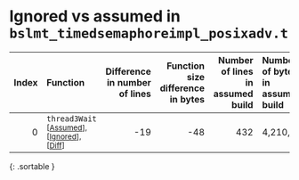 # Ignored vs assumed in `bslmt_timedsemaphoreimpl_posixadv.t`

<script src="../sorttable.js"></script>

|   Index | Function                                                                                   |   Difference in number of lines |   Function size difference in bytes |   Number of lines in assumed build | Number of bytes in assumed build   |   Number of lines in ignored build | Number of bytes in ignored build   |
|--------:|:-------------------------------------------------------------------------------------------|--------------------------------:|------------------------------------:|-----------------------------------:|:-----------------------------------|-----------------------------------:|:-----------------------------------|
|       0 | `thread3Wait` <sup>\[[Assumed](0-assume)\], \[[Ignored](0-none)\], \[[Diff](0.diff.html)\] |                             -19 |                                 -48 |                                432 | 4,210,224                          |                                480 | 4,210,224                          |
{: .sortable }
